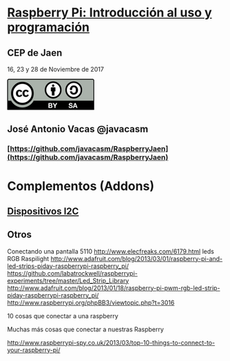 # [Raspberry Pi: Introducción al uso y programación](http://www.juntadeandalucia.es/educacion/portals/web/cep-jaen/index.php/es-ES/formacion/convocatorias/771-abierto-plazo-de-inscripcion-a-la-actividad-raspberry-pi-introduccion-al-uso-y-programacion-162319ge102)

## CEP de Jaen

16, 23 y 28 de Noviembre de 2017

![CC](./images/Licencia_CC.png)
## José Antonio Vacas  @javacasm

### [https://github.com/javacasm/RaspberryJaen](https://github.com/javacasm/RaspberryJaen)

# Complementos (Addons)

## [Dispositivos I2C](./dispositivosI2C.pdf)

## Otros

Conectando una pantalla 5110 http://www.elecfreaks.com/6179.html
leds RGB
Raspilight http://www.adafruit.com/blog/2013/03/01/raspberry-pi-and-led-strips-piday-raspberrypi-raspberry_pi/
https://github.com/labatrockwell/raspberrypi-experiments/tree/master/Led_Strip_Library
http://www.adafruit.com/blog/2013/01/18/raspberry-pi-pwm-rgb-led-strip-piday-raspberrypi-raspberry_pi/
http://www.raspberrypi.org/phpBB3/viewtopic.php?t=3016

10 cosas que conectar a una raspberry

Muchas más cosas que conectar a nuestras Raspberry

http://www.raspberrypi-spy.co.uk/2013/03/top-10-things-to-connect-to-your-raspberry-pi/

